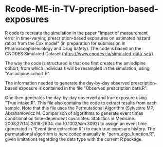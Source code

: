 # Rcode-ME-in-TV-precription-based-exposures
R code to recreate the simulation in the paper "Impact of measurement error in time-varying prescription-based exposures on estimated hazard ratios from the Cox model" (in preparation for submission in Pharmacoepidemiology and Drug Safety). The code is based on the CNODES Simulated Dataset (https://www.cnodes.ca/simulated-data-set/).

The way the code is structured is that one first creates the amlodipine cohort, from which individuals will be resampled in the simulation, using 
"Amlodipine cohort.R".

The information needed to generate the day-by-day observed prescription-based exposure is contained in the file "Observed prescription data.R".

One then generates the day-by-day observed and true exposure using "True intake.R". This file also contains the code to extract results from each sample. Note that this file uses the Permutational Algorithm (Sylvestre MP, Abrahamowicz M. Comparison of algorithms to generate event times conditional on time-dependent covariates. Statistics in Medicine. 2008;27(14):2618-2634. doi:10.1002/sim.3092) to assign an event time (generated in "Event time extraction.R") to each true exposure history. The permutational algorithm is here coded manually in "perm_algo_function.R", given limitations regarding the data type with the current R package.
